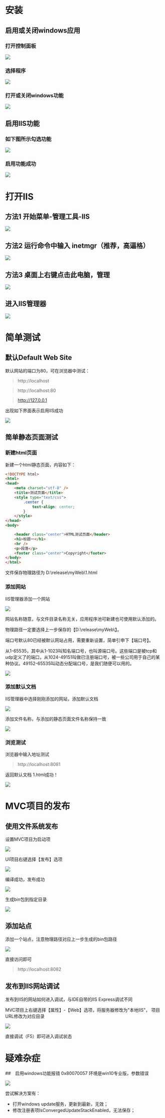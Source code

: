# 安装
## 启用或关闭windows应用

### 打开控制面板

![](../assets/IIS/1.png) 

### 选择程序

![](../assets/IIS/2.png)

### 打开或关闭windows功能

![](../assets/IIS/3.png)

## 启用IIS功能

### 如下图所示勾选功能

![](../assets/IIS/4.png)

### 启用功能成功

![](../assets/IIS/5.png)

# 打开IIS

## 方法1 开始菜单-管理工具-IIS

![](../assets/IIS/6.png)

## 方法2 运行命令中输入 inetmgr（推荐，高逼格）

![](../assets/IIS/7.png)

## 方法3 桌面上右键点击此电脑，管理

![](../assets/IIS/8.png)

## 进入IIS管理器

![](../assets/IIS/9.png)

# 简单测试

## 默认Default Web Site

默认网站的端口为80，可在浏览器中测试：
>http://localhost

>http://localhost:80

>http://127.0.0.1

出现如下界面表示启用IIS成功

![](../assets/IIS/10.png)

## 简单静态页面测试

### 新建html页面
新建一个html静态页面，内容如下：
``` html
<!DOCTYPE html>
<html>
<head>
    <meta charset="utf-8" />
    <title>测试页面</title>
    <style type="text/css">
        .center {
            text-align: center;
        }
    </style>
</head>
<body>

    <header class="center">HTML测试页面</header>
    <h1>标题一</h1>
    <hr />
    <p>段落</p>
    <footer class="center">Copyright</footer>
</body>
</html>

```

文件保存物理路径为 D:\release\myWeb\1.html

### 添加网站

IIS管理器添加一个网站

![](../assets/IIS/11.png)

网站名称随意，与文件目录名称无关，应用程序池可新建也可使用默认添加的。

物理路径一定要选择上一步保存的【D:\release\myWeb\】。

端口号默认80已经被默认网站占用，需要重新设置，简单引申下【端口号】。

 从1-65535，其中从1-1023叫知名端口号，也叫源端口号。这些端口是被tcp和udp定义了的端口，从1024-49151叫做已注册端口号，被一些公司用于自己的某种协议。49152-65535叫动态分配端口号，是我们随便可以用的。

![](../assets/IIS/12.png)

### 添加默认文档

IIS管理器中选择刚刚添加的网站，添加默认文档

![](../assets/IIS/13.png)

添加文件名称，与添加的静态页面文件名称保持一致

![](../assets/IIS/14.png)

### 浏览测试

浏览器中输入地址测试

>http://localhost:8081

返回默认文档 1.html成功！

![](../assets/IIS/15.png)

# MVC项目的发布
## 使用文件系统发布
设置MVC项目为启动项

![](../assets/IIS/mvc1.png)

UI项目右键选择【发布】选项

![](../assets/IIS/output_pub.gif)

编译成功，发布成功

![](../assets/IIS/output_print.png)

生成bin包到指定目录

![](../assets/IIS/output_dir.png)

## 添加站点

添加一个站点，注意物理路径对应上一步生成的bin包路径

![](../assets/IIS/mvc_publish.png)

直接访问即可 
>http://localhost:8082

## 发布到IIS网站调试
发布到IIS的网站如何进入调试，与IDE自带的IIS Express调试不同

MVC项目上右键选择【属性】-【Web】选项，将服务器修改为"本地IIS"，
项目URL修改为对应目录

![](../assets/IIS/debug_iis.png)

直接调试（F5）即可进入调试状态

# 疑难杂症
##　启用windows功能报错 0x80070057
环境是win10专业版，参数错误

![](../assets/IIS/0x80070057.png)

尝试解决方案有：
- 打开windows update服务，更新到最新，无效；
- 修改注册表项IsConvergedUpdateStackEnabled，无法保存；


